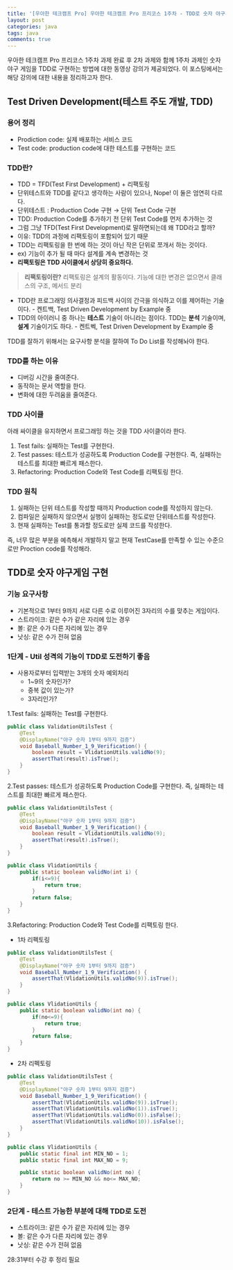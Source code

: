 ```yaml
---
title: '[우아한 테크캠프 Pro] 우아한 테크캠프 Pro 프리코스 1주차 - TDD로 숫자 야구게임 구현 1'
layout: post
categories: java
tags: java
comments: true
---
```


우아한 테크캠프 Pro 프리코스 1주차 과제 완료 후 2차 과제와 함께 1주차 과제인 숫자 야구 게임을 TDD로 구현하는 방법에 대한 동영상 강의가 제공되었다.
이 포스팅에서는 해당 강의에 대한 내용을 정리하고자 한다.

## Test Driven Development(테스트 주도 개발, TDD)
### 용어 정리
- Prodiction code: 실제 배포하는 서비스 코드
- Test code: production code에 대한 테스트를 구현하는 코드

### TDD란?
- TDD = TFD(Test First Development) + 리팩토링
- 단위테스트와 TDD를 같다고 생각하는 사람이 있으나, Nope! 이 둘은 엄연히 다르다.
- 단위테스트 : Production Code 구현 → 단위 Test Code 구현
- TDD: Production Code를 추가하기 전 단위 Test Code를 먼저 추가하는 것
- 그럼 그냥 TFD(Test First Development)로 말하면되는데 왜 TDD라고 할까?
- 이유: TDD의 과정에 리팩토링이 포함되어 있기 때문
- TDD는 리팩토링을 한 번에 하는 것이 아닌 작은 단위로 쪼개서 하는 것이다.
- ex) 기능이 추가 될 때 마다 설계를 계속 변경하는 것
- **리팩토링은 TDD 사이클에서 상당히 중요하다.**
> **리팩토링이란?**
> 리팩토링은 설계의 활동이다.
> 기능에 대한 변경은 없으면서 클래스의 구조, 메서드 분리

- TDD란 프로그래밍 의사결정과 피드백 사이의 간극을 의식하고 이를 제어하는 기술이다. - 켄트백, Test Driven Development by Example 중
- TDD의 아이러니 중 하나는 **테스트** 기술이 아니라는 점이다. TDD는 **분석** 기술이며, **설계** 기술이기도 하다. - 켄트벡, Test Driven Development by Example 중

TDD를 잘하기 위해서는 요구사항 분석을 잘하여 To Do List를 작성해놔야 한다.

### TDD를 하는 이유
- 디버깅 시간을 줄여준다.
- 동작하는 문서 역할을 한다.
- 변화에 대한 두려움을 줄여준다.

### TDD 사이클
아래 싸이클을 유지하면서 프로그래밍 하는 것을 TDD 사이클이라 한다.
1. Test fails: 실패하는 Test를 구현한다.
2. Test passes: 테스트가 성공하도록 Production Code를 구현한다. 즉, 실패하는 테스트를 최대한 빠르게 패스한다.
3. Refactoring: Production Code와 Test Code를 리팩토링 한다.

### TDD 원칙
1. 실패하는 단위 테스트를 작성할 때까지 Production code를 작성하지 않는다.
2. 컴파일은 실패하지 않으면서 실행이 실패하는 정도로만 단위테스트를 작성한다.
3. 현재 실패하는 Test를 통과할 정도로만 실제 코드를 작성한다.

즉, 너무 많은 부분을 예측해서 개발하지 말고 현재 TestCase를 만족할 수 있는 수준으로만 Proction code를 작성해라.

## TDD로 숫자 야구게임 구현
### 기능 요구사항
- 기본적으로 1부터 9까지 서로 다른 수로 이루어진 3자리의 수를 맞추는 게임이다.
- 스트라이크: 같은 수가 같은 자리에 있는 경우
- 볼: 같은 수가 다른 자리에 있는 경우
- 낫싱: 같은 수가 전혀 없음

### 1단계 - Util 성격의 기능이 TDD로 도전하기 좋음
 - 사용자로부터 입력받는 3개의 숫자 예외처리
   - 1~9의 숫자인가?
   - 중복 값이 있는가?
   - 3자리인가?  
   
1.Test fails: 실패하는 Test를 구현한다.

```java
public class ValidationUtilsTest {
    @Test
    @DisplayName("야구 숫자 1부터 9까지 검증")
    void Baseball_Number_1_9_Verification() {
        boolean result = VlidationUtils.validNo(9);
        assertThat(result).isTrue();
    }
}
```
2.Test passes: 테스트가 성공하도록 Production Code를 구현한다. 즉, 실패하는 테스트를 최대한 빠르게 패스한다.

```java
public class ValidationUtilsTest {
    @Test
    @DisplayName("야구 숫자 1부터 9까지 검증")
    void Baseball_Number_1_9_Verification() {
        boolean result = VlidationUtils.validNo(9);
        assertThat(result).isTrue();
    }
}

public class VlidationUtils {
    public static boolean validNo(int i) {
        if(i<=9){
            return true;
        }
        return false;
    }
}
```
3.Refactoring: Production Code와 Test Code를 리팩토링 한다.
- 1차 리펙토링
```java
public class ValidationUtilsTest {
    @Test
    @DisplayName("야구 숫자 1부터 9까지 검증")
    void Baseball_Number_1_9_Verification() {
        assertThat(VlidationUtils.validNo(9)).isTrue();
    }
}

public class VlidationUtils {
    public static boolean validNo(int no) {
        if(no<=9){
            return true;
        }
        return false;
    }
}
```
- 2차 리펙토링
```java
public class ValidationUtilsTest {
    @Test
    @DisplayName("야구 숫자 1부터 9까지 검증")
    void Baseball_Number_1_9_Verification() {
        assertThat(VlidationUtils.validNo(9)).isTrue();
        assertThat(VlidationUtils.validNo(1)).isTrue();
        assertThat(VlidationUtils.validNo(0)).isFalse();
        assertThat(VlidationUtils.validNo(10)).isFalse();
    }
}

public class VlidationUtils {
    public static final int MIN_NO = 1;
    public static final int MAX_NO = 9;

    public static boolean validNo(int no) {
        return no >= MIN_NO && no<= MAX_NO;
    }
}
```

### 2단계 - 테스트 가능한 부분에 대해 TDD로 도전
- 스트라이크: 같은 수가 같은 자리에 있는 경우
- 볼: 같은 수가 다른 자리에 있는 경우
- 낫싱: 같은 수가 전혀 없음

28:31부터 수강 후 정리 필요